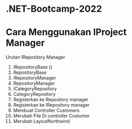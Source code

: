 # .NET-Bootcamp-2022
# Cara Menggunakan IProject Manager
Urutan IRepository Manager
1. IRepositoryBase ()
2. RepositoryBase
3. IRepositoryManager
4. RepositoryManager
5. ICategoryRepository
6. CategoryRepository
7. Registerkan ke Repository manager
8. Registerkan ke IRepository manager
9. Membuat Controller Customers
10. Merubah File Di controller Costumer
11. Merubah LayoutNorthwind
